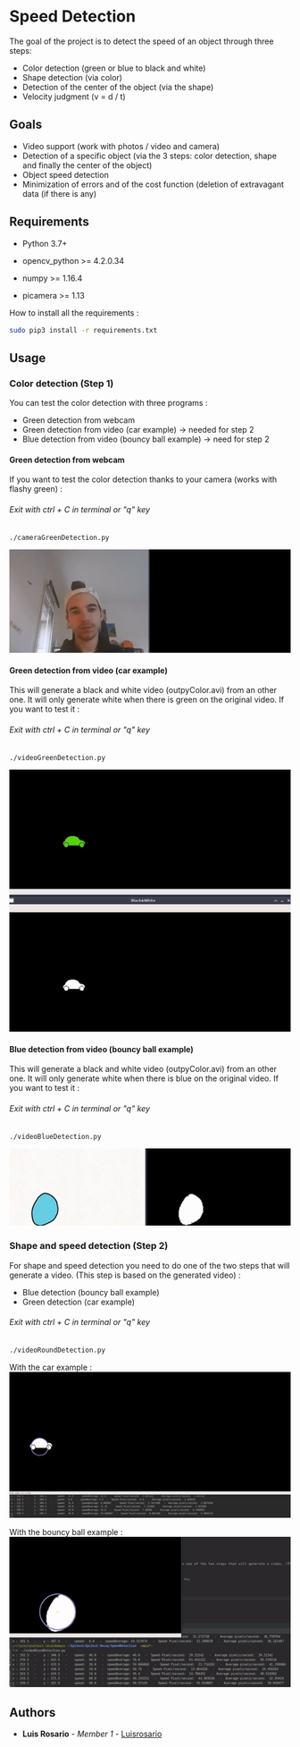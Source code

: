 # Speed Detection

The goal of the project is to detect the speed of an object through three steps:
- Color detection (green or blue to black and white)
- Shape detection (via color)
- Detection of the center of the object (via the shape)
- Velocity judgment (v = d / t)

## Goals

- Video support (work with photos / video and camera)
- Detection of a specific object (via the 3 steps: color detection, shape and finally the center of the object)
- Object speed detection
- Minimization of errors and of the cost function (deletion of extravagant data (if there is any)

## Requirements

* Python 3.7+


* opencv_python >= 4.2.0.34
* numpy >= 1.16.4
* picamera >= 1.13

How to install all the requirements :
```bash
sudo pip3 install -r requirements.txt
```

## Usage

### Color detection (Step 1)

You can test the color detection with three programs :
- Green detection from webcam
- Green detection from video (car example) -> needed for step 2
- Blue detection from video (bouncy ball example) -> need for step 2

#### Green detection from webcam

If you want to test the color detection thanks to your camera (works with flashy green) :

###### Exit with ctrl + C in terminal or "q" key
```bash
./cameraGreenDetection.py
```
![](./gif/camera-green.gif)

#### Green detection from video (car example)

This will generate a black and white video (outpyColor.avi) from an other one.
It will only generate white when there is green on the original video.
If you want to test it :

###### Exit with ctrl + C in terminal or "q" key
```bash
./videoGreenDetection.py
```
![](./gif/gif-green-detection.gif)

#### Blue detection from video (bouncy ball example)

This will generate a black and white video (outpyColor.avi) from an other one.
It will only generate white when there is blue on the original video.
If you want to test it :

###### Exit with ctrl + C in terminal or "q" key
```bash
./videoBlueDetection.py
```
![](./gif/gif-blue-detection.gif)


### Shape and speed detection (Step 2)

For shape and speed detection you need to do one of the two steps that will generate a video. (This step is based on the generated video) :
- Blue detection (bouncy ball example)
- Green detection (car example)

###### Exit with ctrl + C in terminal or "q" key
```bash
./videoRoundDetection.py
```

With the car example :
![](./gif/gif-car-round.gif)

With the bouncy ball example :
![](./gif/gif-blue-round.gif)

## Authors

* **Luis Rosario** - *Member 1* - [Luisrosario](https://github.com/Luisrosario2604)


